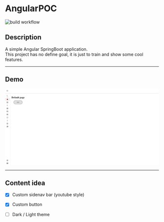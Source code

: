# AngularPOC
![build workflow](https://github.com/hdescottes/AngularPOC/actions/workflows/build.yml/badge.svg)

## Description

<p>A simple Angular SpringBoot application. <br>
This project has no define goal, it is just to train and show some cool features.</p>

-------
## Demo
<p align = "center">
    <img src="./app-api/src/main/resources/demo/demo.gif"/>
</p>

-------
## Content idea
- [x] Custom sidenav bar (youtube style)
- [x] Custom button
- [ ] Dark / Light theme

